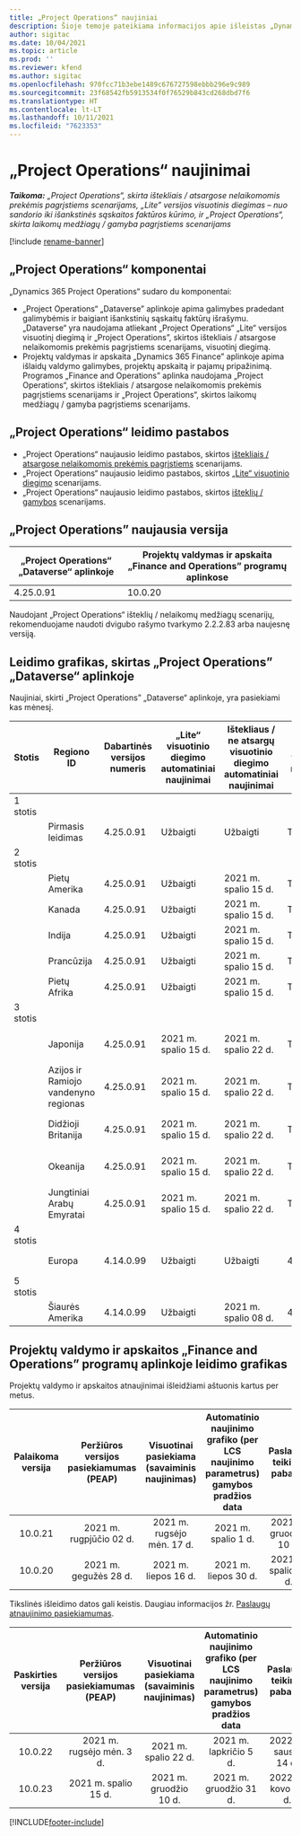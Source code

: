 ```yaml
---
title: „Project Operations“ naujiniai
description: Šioje temoje pateikiama informacijos apie išleistas „Dynamics 365 Project Operations“ versijas.
author: sigitac
ms.date: 10/04/2021
ms.topic: article
ms.prod: ''
ms.reviewer: kfend
ms.author: sigitac
ms.openlocfilehash: 970fcc71b3ebe1489c676727598ebbb296e9c989
ms.sourcegitcommit: 23f68542fb5913534f0f76529b843cd268dbd7f6
ms.translationtype: HT
ms.contentlocale: lt-LT
ms.lasthandoff: 10/11/2021
ms.locfileid: "7623353"
---
```

# <a name="project-operations-updates"></a>„Project Operations“ naujinimai

_**Taikoma:** „Project Operations“, skirta ištekliais / atsargose nelaikomomis prekėmis pagrįstiems scenarijams, „Lite” versijos visuotinis diegimas – nuo sandorio iki išankstinės sąskaitos faktūros kūrimo, ir „Project Operations“, skirta laikomų medžiagų / gamyba pagrįstiems scenarijams_

[!include [rename-banner](~/includes/cc-data-platform-banner.md)]

## <a name="project-operations-components"></a>„Project Operations“ komponentai

„Dynamics 365 Project Operations“ sudaro du komponentai:

- „Project Operations“ „Dataverse” aplinkoje apima galimybes pradedant galimybėmis ir baigiant išankstinių sąskaitų faktūrų išrašymu. „Dataverse“ yra naudojama atliekant „Project Operations“ „Lite“ versijos visuotinį diegimą ir „Project Operations”, skirtos ištekliais / atsargose nelaikomomis prekėmis pagrįstiems scenarijams, visuotinį diegimą.
- Projektų valdymas ir apskaita „Dynamics 365 Finance” aplinkoje apima išlaidų valdymo galimybes, projektų apskaitą ir pajamų pripažinimą. Programos „Finance and Operations” aplinka naudojama „Project Operations“, skirtos ištekliais / atsargose nelaikomomis prekėmis pagrįstiems scenarijams ir „Project Operations“, skirtos laikomų medžiagų / gamyba pagrįstiems scenarijams.

## <a name="project-operations-release-notes"></a>„Project Operations“ leidimo pastabos
- „Project Operations“ naujausio leidimo pastabos, skirtos [ištekliais / atsargose nelaikomomis prekėmis pagrįstiems](whats-new-oct-2021-resource-based.md) scenarijams.
- „Project Operations“ naujausio leidimo pastabos, skirtos [„Lite“ visuotinio diegimo](../pro/whats-new/whats-new-oct-2021-lite.md) scenarijams.
- „Project Operations“ naujausio leidimo pastabos, skirtos [išteklių /  gamybos](../prod-pma/whats-new/whats-new-jul-2021-stocked.md) scenarijams.

## <a name="project-operations-latest-version"></a>„Project Operations” naujausia versija

| „Project Operations“ „Dataverse“ aplinkoje | Projektų valdymas ir apskaita „Finance and Operations” programų aplinkose | 
| --- | --- |
| 4.25.0.91 | 10.0.20 |

Naudojant „Project Operations“ išteklių / nelaikomų medžiagų scenarijų, rekomenduojame naudoti dvigubo rašymo tvarkymo 2.2.2.83 arba naujesnę versiją.

## <a name="release-schedule-for-project-operations-on-dataverse-environment"></a>Leidimo grafikas, skirtas „Project Operations” „Dataverse“ aplinkoje

Naujiniai, skirti „Project Operations” „Dataverse“ aplinkoje, yra pasiekiami kas mėnesį. 

| Stotis | Regiono ID | Dabartinės versijos numeris | „Lite“ visuotinio diegimo automatiniai naujinimai | Ištekliaus / ne atsargų visuotinio diegimo automatiniai naujinimai | Kitas versijos numeris | Kita visuotinai pasiekiama versija |
|-----------|-----------------------|-----------------|--------------------|---------------------|---------------------|---------------------|
| 1 stotis |   &nbsp;              |    &nbsp;       | &nbsp;             |      &nbsp;         |      &nbsp;         |      &nbsp;         |
|   &nbsp;  | Pirmasis leidimas         |  4.25.0.91      | Užbaigti           | Užbaigti            | TBD                 | 2021 m. spalio 29 d.    |
| 2 stotis |   &nbsp;              |    &nbsp;       | &nbsp;             |      &nbsp;         |      &nbsp;         |      &nbsp;         |
|   &nbsp;  | Pietų Amerika         |  4.25.0.91      | Užbaigti           | 2021 m. spalio 15 d.    | TBD                 | 2021 m. spalio 29 d.    |
|   &nbsp;  | Kanada                |  4.25.0.91      | Užbaigti           | 2021 m. spalio 15 d.    | TBD                 | 2021 m. spalio 29 d.    |
|   &nbsp;  | Indija                 |  4.25.0.91      | Užbaigti           | 2021 m. spalio 15 d.    | TBD                 | 2021 m. spalio 29 d.    |
|   &nbsp;  | Prancūzija                |  4.25.0.91      | Užbaigti           | 2021 m. spalio 15 d.    | TBD                 | 2021 m. spalio 29 d.    |
|   &nbsp;  | Pietų Afrika          |  4.25.0.91      | Užbaigti           | 2021 m. spalio 15 d.    | TBD                 | 2021 m. spalio 29 d.    |
| 3 stotis |      &nbsp;           |     &nbsp;      |     &nbsp;         |      &nbsp;         |      &nbsp;         |      &nbsp;         |
|   &nbsp;  | Japonija                 |  4.25.0.91      | 2021 m. spalio 15 d.   | 2021 m. spalio 22 d.    | TBD                 | 2021 m. lapkričio 05 d.   |
|   &nbsp;  | Azijos ir Ramiojo vandenyno regionas          |  4.25.0.91      | 2021 m. spalio 15 d.   | 2021 m. spalio 22 d.    | TBD                 | 2021 m. lapkričio 05 d.   |
|   &nbsp;  | Didžioji Britanija         |  4.25.0.91      | 2021 m. spalio 15 d.   | 2021 m. spalio 22 d.    | TBD                 | 2021 m. lapkričio 05 d.   |
|   &nbsp;  | Okeanija               |  4.25.0.91      | 2021 m. spalio 15 d.   | 2021 m. spalio 22 d.    | TBD                 | 2021 m. lapkričio 05 d.   |
|   &nbsp;  | Jungtiniai Arabų Emyratai  |  4.25.0.91      | 2021 m. spalio 15 d.   | 2021 m. spalio 22 d.    | TBD                 | 2021 m. lapkričio 05 d.   |
| 4 stotis |     &nbsp;            |     &nbsp;      |     &nbsp;         |      &nbsp;         |      &nbsp;         |      &nbsp;         |
|   &nbsp;  | Europa                |  4.14.0.99      | Užbaigti           | Užbaigti            | 4.25.0.91           | 2021 m. spalio 15 d.    |
| 5 stotis |     &nbsp;            |     &nbsp;      |     &nbsp;         |      &nbsp;         |      &nbsp;         |      &nbsp;         |
|   &nbsp;  | Šiaurės Amerika         |  4.14.0.99      | Užbaigti           | 2021 m. spalio 08 d.    | 4.25.0.91           | 2021 m. spalio 22 d.    |


## <a name="release-schedule-for-project-management-and-accounting-in-the-finance-and-operations-apps-environment"></a>Projektų valdymo ir apskaitos „Finance and Operations” programų aplinkoje leidimo grafikas

Projektų valdymo ir apskaitos atnaujinimai išleidžiami aštuonis kartus per metus.

|Palaikoma versija| Peržiūros versijos pasiekiamumas (PEAP) | Visuotinai pasiekiama (savaiminis naujinimas) | Automatinio naujinimo grafiko (per LCS naujinimo parametrus) gamybos pradžios data |   Paslaugų teikimo pabaiga   |
|:---------------:|:---------------------------:|:---------------------------------:|:--------------------------------------------------------------------:|:------------------:|
|    10.0.21      |         2021 m. rugpjūčio 02 d.     |           2021 m. rugsėjo mėn. 17 d.      |                             2021 m. spalio 1 d.                          |  2021 m. gruodžio 10 d. |
|    10.0.20      |         2021 m. gegužės 28 d.        |           2021 m. liepos 16 d.           |                             2021 m. liepos 30 d.                            |  2021 m. spalio 22 d.  |

Tikslinės išleidimo datos gali keistis. Daugiau informacijos žr. [Paslaugų atnaujinimo pasiekiamumas](/dynamics365/fin-ops-core/fin-ops/get-started/public-preview-releases?toc=%2fdynamics365%2ffinance%2ftoc.json).

|Paskirties versija | Peržiūros versijos pasiekiamumas (PEAP) | Visuotinai pasiekiama (savaiminis naujinimas) | Automatinio naujinimo grafiko (per LCS naujinimo parametrus) gamybos pradžios data |   Paslaugų teikimo pabaiga   |
|:---------------:|:---------------------------:|:---------------------------------:|:--------------------------------------------------------------------:|:------------------:|
|     10.0.22     |      2021 m. rugsėjo mėn. 3 d.      |          2021 m. spalio 22 d.         |                           2021 m. lapkričio 5 d.                           |  2022 m. sausio 14 d.  |
|     10.0.23     |      2021 m. spalio 15 d.       |        2021 m. gruodžio 10 d.          |                          2021 m. gruodžio 31 d.                           | 2022 m. kovo 18 d.     |

[!INCLUDE[footer-include](../includes/footer-banner.md)]
